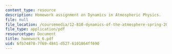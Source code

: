 ```yaml
---
content_type: resource
description: Homework assignment on Dynamics in Atmospheric Physics.
file: null
file_location: /coursemedia/12-810-dynamics-of-the-atmosphere-spring-2008/6fb748787f694841d5276101864ff690_homework_6.pdf
file_type: application/pdf
resourcetype: Document
title: homework_6.pdf
uid: 6fb74878-7f69-4841-d527-6101864ff690
---
```

